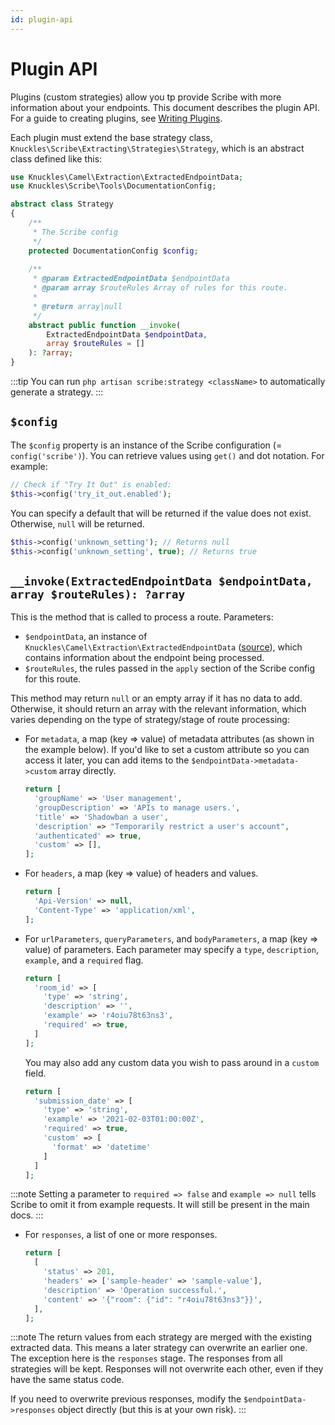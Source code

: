 ```yaml
---
id: plugin-api
---
```


# Plugin API

Plugins (custom strategies) allow you tp provide Scribe with more information about your endpoints. This document describes the plugin API. For a guide to creating plugins, see [Writing Plugins](../advanced/plugins).

Each plugin must extend the base strategy class, `Knuckles\Scribe\Extracting\Strategies\Strategy`, which is an abstract class defined like this:

```php
use Knuckles\Camel\Extraction\ExtractedEndpointData;
use Knuckles\Scribe\Tools\DocumentationConfig;

abstract class Strategy
{
    /**
     * The Scribe config
     */
    protected DocumentationConfig $config;
    
    /**
     * @param ExtractedEndpointData $endpointData
     * @param array $routeRules Array of rules for this route.
     *
     * @return array|null
     */
    abstract public function __invoke(
        ExtractedEndpointData $endpointData,
        array $routeRules = []
    ): ?array;
}
```
:::tip
You can run `php artisan scribe:strategy <className>` to automatically generate a strategy.
:::

## `$config`
The `$config` property is an instance of the Scribe configuration (= `config('scribe')`). You can retrieve values using `get()` and dot notation. For example:

```php
// Check if "Try It Out" is enabled:
$this->config('try_it_out.enabled');
```

You can specify a default that will be returned if the value does not exist. Otherwise, `null` will be returned.

```php
$this->config('unknown_setting'); // Returns null
$this->config('unknown_setting', true); // Returns true
```

## `__invoke(ExtractedEndpointData $endpointData, array $routeRules): ?array`
This is the method that is called to process a route. Parameters:
- `$endpointData`, an instance of `Knuckles\Camel\Extraction\ExtractedEndpointData` ([source](https://github.com/knuckleswtf/scribe/blob/master/camel/Extraction/ExtractedEndpointData.php)), which contains information about the endpoint being processed.
- `$routeRules`, the rules passed in the `apply` section of the Scribe config for this route.

This method may return `null` or an empty array if it has no data to add. Otherwise, it should return an array with the relevant information, which varies depending on the type of strategy/stage of route processing:
- For `metadata`, a map (key => value) of metadata attributes (as shown in the example below). If you'd like to set a custom attribute so you can access it later, you can add items to the `$endpointData->metadata->custom` array directly.
  ```php
  return [
    'groupName' => 'User management',
    'groupDescription' => 'APIs to manage users.',
    'title' => 'Shadowban a user',
    'description' => "Temporarily restrict a user's account",
    'authenticated' => true,
    'custom' => [],
  ];
  ```
- For `headers`, a map (key => value) of headers and values.
  ```php
  return [
    'Api-Version' => null,
    'Content-Type' => 'application/xml',
  ];
  ```
- For `urlParameters`, `queryParameters`, and `bodyParameters`, a map (key => value) of parameters. Each parameter may specify a `type`, `description`, `example`, and a `required` flag.
  ```php
  return [
    'room_id' => [
      'type' => 'string',
      'description' => '',
      'example' => 'r4oiu78t63ns3',
      'required' => true, 
    ]
  ];
  ```
  
  You may also add any custom data you wish to pass around in a `custom` field.
  ```php
  return [
    'submission_date' => [
      'type' => 'string',
      'example' => '2021-02-03T01:00:00Z',
      'required' => true, 
      'custom' => [
        'format' => 'datetime'
      ]
    ]
  ];
  ```

:::note
Setting a parameter to `required => false` and `example => null` tells Scribe to omit it from example requests. It will still be present in the main docs. 
:::

- For `responses`, a list of one or more responses.
  ```php
  return [
    [
      'status' => 201,
      'headers' => ['sample-header' => 'sample-value'],
      'description' => 'Operation successful.',
      'content' => '{"room": {"id": "r4oiu78t63ns3"}}',
    ],
  ];
  ```
  
:::note
The return values from each strategy are merged with the existing extracted data. This means a later strategy can overwrite an earlier one. The exception here is the `responses` stage. The responses from all strategies will be kept. Responses will not overwrite each other, even if they have the same status code.

If you need to overwrite previous responses, modify the `$endpointData->responses` object directly (but this is at your own risk).
:::
